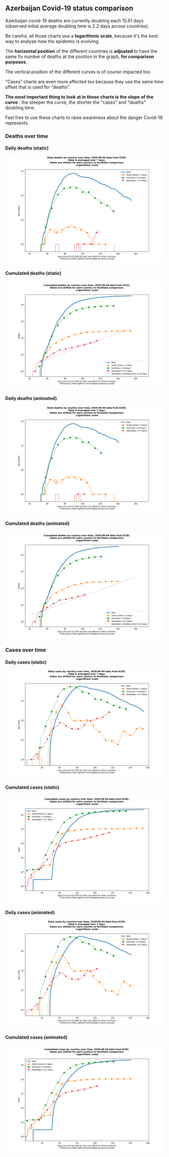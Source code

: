## Azerbaijan Covid-19 status comparison 

Azerbaijan covid-19 deaths are currently doubling each 15.61 days (observed initial average doubling time is 2.2 days across countries).



Be careful, all those charts use a **logarithmic scale**, because it's the best way to analyze how the epidemic is evolving.
 
The **horizontal position** of the different countries is **adjusted** to have the same fix number of deaths at the position in the graph, **for comparison purposes**.

The vertical position of the different curves is of course impacted too.

"Cases" charts are even more affected too because they use the same time offset that is used for "deaths".

**The most important thing to look at in those charts is the slope of the curve** : the steeper the curve, the shorter the "cases" and "deaths" doubling time.

Feel free to use these charts to raise awareness about the danger Covid-19 represents. 


 
### Deaths over time
 
#### Daily deaths (static)
![Azerbaijan covid-19 daily deaths static chart](https://raw.githubusercontent.com/madlag/coronavirus_study/master/notebooks/graphs/2020-06-04/countries/Azerbaijan/2020-06-04_Azerbaijan_day_deaths.png "Azerbaijan covid-19 day_deaths static chart")   
 
#### Cumulated deaths (static)
![Azerbaijan covid-19 cumulated deaths static chart](https://raw.githubusercontent.com/madlag/coronavirus_study/master/notebooks/graphs/2020-06-04/countries/Azerbaijan/2020-06-04_Azerbaijan_deaths.png "Azerbaijan covid-19 deaths static chart")   
 
#### Daily deaths (animated)
![Azerbaijan covid-19 daily deaths animated chart](https://raw.githubusercontent.com/madlag/coronavirus_study/master/notebooks/graphs/2020-06-04/countries/Azerbaijan/2020-06-04_Azerbaijan_day_deaths.gif "Azerbaijan covid-19 day_deaths animated chart")   
 
#### Cumulated deaths (animated)
![Azerbaijan covid-19 cumulated deaths animated chart](https://raw.githubusercontent.com/madlag/coronavirus_study/master/notebooks/graphs/2020-06-04/countries/Azerbaijan/2020-06-04_Azerbaijan_deaths.gif "Azerbaijan covid-19 deaths animated chart")   

 
### Cases over time
 
#### Daily cases (static)
![Azerbaijan covid-19 daily cases static chart](https://raw.githubusercontent.com/madlag/coronavirus_study/master/notebooks/graphs/2020-06-04/countries/Azerbaijan/2020-06-04_Azerbaijan_day_cases.png "Azerbaijan covid-19 day_cases static chart")   
 
#### Cumulated cases (static)
![Azerbaijan covid-19 cumulated cases static chart](https://raw.githubusercontent.com/madlag/coronavirus_study/master/notebooks/graphs/2020-06-04/countries/Azerbaijan/2020-06-04_Azerbaijan_cases.png "Azerbaijan covid-19 cases static chart")   
 
#### Daily cases (animated)
![Azerbaijan covid-19 daily cases animated chart](https://raw.githubusercontent.com/madlag/coronavirus_study/master/notebooks/graphs/2020-06-04/countries/Azerbaijan/2020-06-04_Azerbaijan_day_cases.gif "Azerbaijan covid-19 day_cases animated chart")   
 
#### Cumulated cases (animated)
![Azerbaijan covid-19 cumulated cases animated chart](https://raw.githubusercontent.com/madlag/coronavirus_study/master/notebooks/graphs/2020-06-04/countries/Azerbaijan/2020-06-04_Azerbaijan_cases.gif "Azerbaijan covid-19 cases animated chart")   

